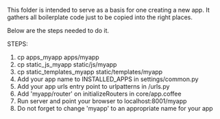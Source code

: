 This folder is intended to serve as a basis for one creating a new app. It
gathers all boilerplate code just to be copied into the right places.

Below are the steps needed to do it.

STEPS:

1. cp apps_myapp apps/myapp
2. cp static_js_myapp static/js/myapp
3. cp static_templates_myapp static/templates/myapp
4. Add your app name to INSTALLED_APPS in settings/common.py
5. Add your app urls entry point to urlpatterns in /urls.py
6. Add 'myapp/router' on initializeRouters in core/app.coffee
7. Run server and point your browser to localhost:8001/myapp
8. Do not forget to change 'myapp' to an appropriate name for your app
